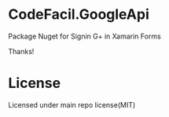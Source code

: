 # CodeFacil.GoogleApi
Package Nuget for Signin G+ in Xamarin Forms

Thanks!

# License
Licensed under main repo license(MIT)
